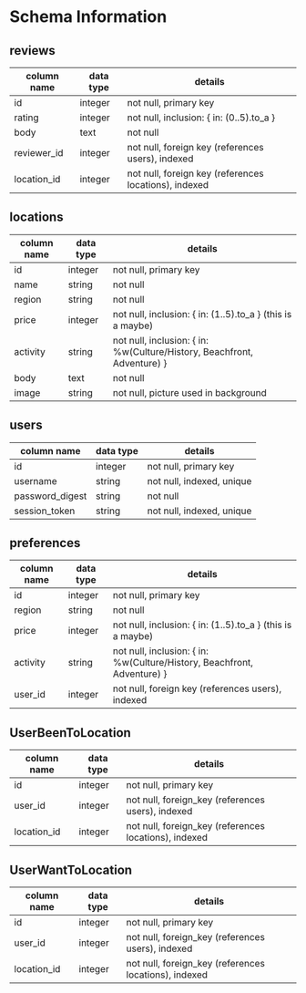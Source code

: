 # Schema Information

## reviews
column name | data type | details
------------|-----------|-----------------------
id          | integer   | not null, primary key
rating      | integer   | not null, inclusion: { in: (0..5).to_a }
body        | text      | not null
reviewer_id | integer   | not null, foreign key (references users), indexed
location_id | integer   | not null, foreign key (references locations), indexed

## locations
column name | data type | details
------------|-----------|-----------------------
id          | integer   | not null, primary key
name        | string    | not null
region      | string    | not null
price       | integer   | not null, inclusion: { in: (1..5).to_a } (this is a maybe)
activity    | string    | not null, inclusion: { in: %w(Culture/History, Beachfront, Adventure) }
body        | text      | not null
image       | string    | not null, picture used in background

## users
column name     | data type | details
----------------|-----------|-----------------------
id              | integer   | not null, primary key
username        | string    | not null, indexed, unique
password_digest | string    | not null
session_token   | string    | not null, indexed, unique

## preferences
column name | data type | details
------------|-----------|-----------------------
id          | integer   | not null, primary key
region      | string    | not null
price       | integer   | not null, inclusion: { in: (1..5).to_a } (this is a maybe)
activity    | string    | not null, inclusion: { in: %w(Culture/History, Beachfront, Adventure) }
user_id     | integer   | not null, foreign key (references users), indexed

## UserBeenToLocation
column name | data type | details
------------|-----------|-----------------------
id          | integer   | not null, primary key
user_id     | integer   | not null, foreign_key (references users), indexed
location_id | integer   | not null, foreign_key (references locations), indexed

## UserWantToLocation
column name | data type | details
------------|-----------|-----------------------
id          | integer   | not null, primary key
user_id     | integer   | not null, foreign_key (references users), indexed
location_id | integer   | not null, foreign_key (references locations), indexed
